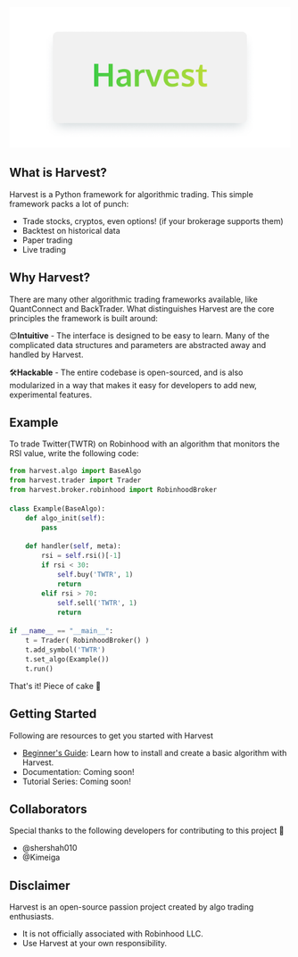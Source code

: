 ![Header](docs/Header.png)

## What is Harvest?
Harvest is a Python framework for algorithmic trading. This simple framework packs a lot of punch:
- Trade stocks, cryptos, even options! (if your brokerage supports them)
- Backtest on historical data
- Paper trading
- Live trading

## Why Harvest?
There are many other algorithmic trading frameworks available, like QuantConnect and BackTrader. What distinguishes Harvest are the core principles the framework is built around: 

😊**Intuitive** - The interface is designed to be easy to learn. Many of the complicated data structures and parameters are abstracted away and handled by Harvest. 

🛠️**Hackable** - The entire codebase is open-sourced, and is also modularized in a way that makes it easy for developers to add new, experimental features. 

## Example
To trade Twitter(TWTR) on Robinhood with an algorithm that monitors the RSI value, write the following code:
```python
from harvest.algo import BaseAlgo
from harvest.trader import Trader
from harvest.broker.robinhood import RobinhoodBroker

class Example(BaseAlgo):
    def algo_init(self):
        pass

    def handler(self, meta):
        rsi = self.rsi()[-1]
        if rsi < 30:
            self.buy('TWTR', 1)    
            return
        elif rsi > 70:
            self.sell('TWTR', 1)
            return

if __name__ == "__main__":
    t = Trader( RobinhoodBroker() )
    t.add_symbol('TWTR')
    t.set_algo(Example())
    t.run()
```
That's it! Piece of cake 🍰

## Getting Started
Following are resources to get you started with Harvest
 - [Beginner's Guide](docs/Intro.md): Learn how to install and create a basic algorithm with Harvest.
 - Documentation: Coming soon!
 - Tutorial Series: Coming soon!

## Collaborators
 Special thanks to the following developers for contributing to this project 🤟
 - @shershah010
 - @Kimeiga


## Disclaimer
Harvest is an open-source passion project created by algo trading enthusiasts. 
- It is not officially associated with Robinhood LLC.  
- Use Harvest at your own responsibility. 